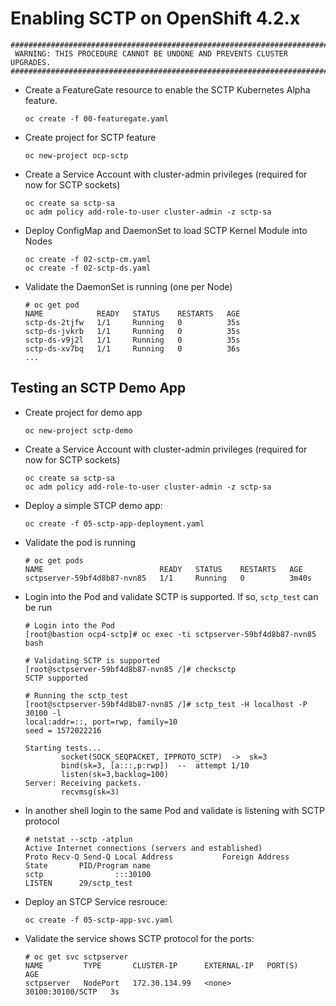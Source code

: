 # Enabling SCTP on OpenShift 4.2.x

```
#########################################################################
 WARNING: THIS PROCEDURE CANNOT BE UNDONE AND PREVENTS CLUSTER UPGRADES.
#########################################################################
```

- Create a FeatureGate resource to enable the SCTP Kubernetes Alpha feature.

  ```
  oc create -f 00-featuregate.yaml
  ```

- Create project for SCTP feature
    ```
    oc new-project ocp-sctp
    ```

- Create a Service Account with cluster-admin privileges (required for now for SCTP sockets)
  ```
  oc create sa sctp-sa
  oc adm policy add-role-to-user cluster-admin -z sctp-sa
  ```

- Deploy ConfigMap and DaemonSet to load SCTP Kernel Module into Nodes
    ```
    oc create -f 02-sctp-cm.yaml
    oc create -f 02-sctp-ds.yaml
    ```
- Validate the DaemonSet is running (one per Node)
  ```
  # oc get pod
  NAME            READY   STATUS    RESTARTS   AGE
  sctp-ds-2tjfw   1/1     Running   0          35s
  sctp-ds-jvkrb   1/1     Running   0          35s
  sctp-ds-v9j2l   1/1     Running   0          35s
  sctp-ds-xv7bq   1/1     Running   0          36s
  ...
  ```

## Testing an SCTP Demo App

- Create project for demo app 
    ```
    oc new-project sctp-demo
    ```

- Create a Service Account with cluster-admin privileges (required for now for SCTP sockets)
    ```
    oc create sa sctp-sa
    oc adm policy add-role-to-user cluster-admin -z sctp-sa
    ```

- Deploy a simple STCP demo app:
    ```
    oc create -f 05-sctp-app-deployment.yaml
    ```
- Validate the pod is running
    ```
    # oc get pods
    NAME                          READY   STATUS    RESTARTS   AGE
    sctpserver-59bf4d8b87-nvn85   1/1     Running   0          3m40s
    ```
- Login into the Pod and validate SCTP is supported. If so, `sctp_test` can be run
    ```
    # Login into the Pod
    [root@bastion ocp4-sctp]# oc exec -ti sctpserver-59bf4d8b87-nvn85 bash

    # Validating SCTP is supported
    [root@sctpserver-59bf4d8b87-nvn85 /]# checksctp
    SCTP supported

    # Running the sctp_test
    [root@sctpserver-59bf4d8b87-nvn85 /]# sctp_test -H localhost -P 30100 -l
    local:addr=::, port=rwp, family=10
    seed = 1572022216

    Starting tests...
            socket(SOCK_SEQPACKET, IPPROTO_SCTP)  ->  sk=3
            bind(sk=3, [a:::,p:rwp])  --  attempt 1/10
            listen(sk=3,backlog=100)
    Server: Receiving packets.
            recvmsg(sk=3)
    ```
- In another shell login to the same Pod and validate is listening with SCTP protocol
    ```
    # netstat --sctp -atplun
    Active Internet connections (servers and established)
    Proto Recv-Q Send-Q Local Address           Foreign Address         State       PID/Program name
    sctp                :::30100                                        LISTEN      29/sctp_test
    ```

- Deploy an STCP Service resrouce:
    ```
    oc create -f 05-sctp-app-svc.yaml
    ```
- Validate the service shows SCTP protocol for the ports:
    ```
    # oc get svc sctpserver
    NAME         TYPE       CLUSTER-IP      EXTERNAL-IP   PORT(S)            AGE
    sctpserver   NodePort   172.30.134.99   <none>        30100:30100/SCTP   3s
    ```